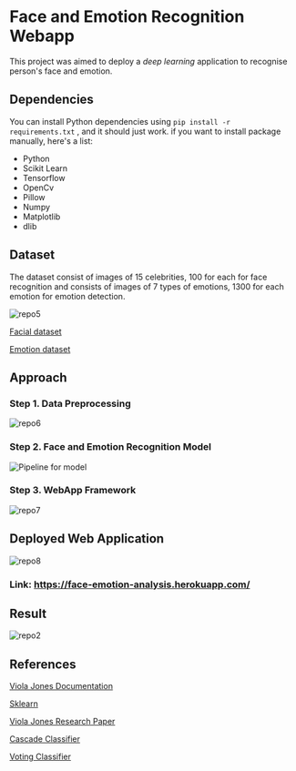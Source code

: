 # Face and Emotion Recognition Webapp

This project was aimed to deploy a *deep learning* application to recognise person's face and emotion.


## Dependencies

You can install Python dependencies using ``` pip install -r requirements.txt ``` , and it should just work. if you want to install package manually, here's a list:

 - Python 
 - Scikit Learn
 - Tensorflow
 - OpenCv
 - Pillow
 - Numpy
 - Matplotlib
 - dlib


## Dataset

The dataset consist of images of 15 celebrities, 100 for each for face recognition and consists of images of 7 types of emotions, 1300 for each emotion for emotion detection.

![repo5](https://user-images.githubusercontent.com/64823050/129590634-a0332790-0fc8-4dfd-a9ce-cf5a15010c10.jpg)

[Facial dataset](https://drive.google.com/file/d/197XCxvL1y8lHnGH8iVpffxl51ulN6Ql-/view)

[Emotion dataset](https://www.kaggle.com/debanga/facial-expression-recognition-challenge)

## Approach


### Step 1. Data Preprocessing
![repo6](https://user-images.githubusercontent.com/64823050/129591559-2dd90672-c5f7-4b17-b31d-384ade458f91.jpg)


### Step 2. Face and Emotion Recognition Model
![Pipeline for model](https://user-images.githubusercontent.com/64823050/127895363-ac056917-de12-4a7d-8098-fe39f23943aa.png)


### Step 3. WebApp Framework
![repo7](https://user-images.githubusercontent.com/64823050/129591794-b4fe2d45-27bf-4167-9be8-147a05c29cf7.jpg)

## Deployed Web Application

![repo8](https://user-images.githubusercontent.com/64823050/129592380-a2bb15ef-7301-4fc2-bf33-d46f39b8e4ae.jpg)

### Link: https://face-emotion-analysis.herokuapp.com/


## Result

![repo2](https://user-images.githubusercontent.com/64823050/127895916-5254f409-3e56-4541-9308-fd07874e7d7c.jpg)


## References

[Viola Jones Documentation](https://towardsdatascience.com/understanding-face-detection-with-the-viola-jones-object-detection-framework-c55cc2a9da14)

[Sklearn](https://scikit-learn.org/stable/user_guide.html)

[Viola Jones Research Paper](https://www.cs.cmu.edu/~efros/courses/LBMV07/Papers/viola-IJCV-01.pdf)

[Cascade Classifier](https://github.com/opencv/opencv/tree/master/data/haarcascades)

[Voting Classifier](https://towardsdatascience.com/how-voting-classifiers-work-f1c8e41d30ff)
